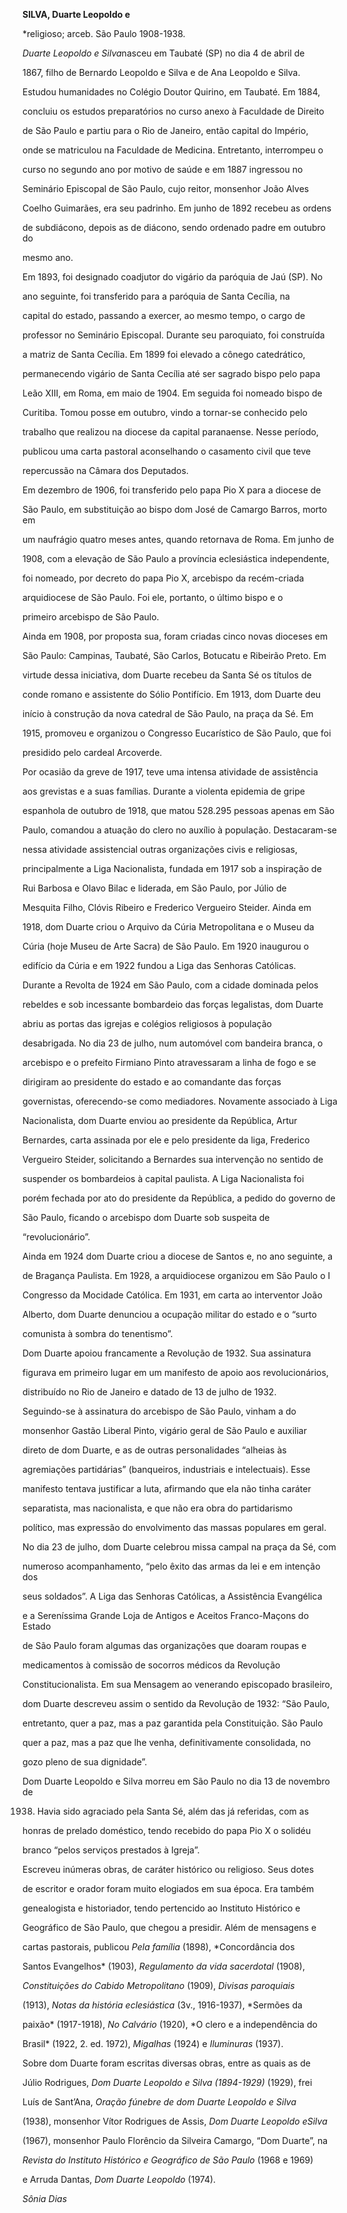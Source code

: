 **SILVA, Duarte Leopoldo e**



\*religioso; arceb. São Paulo 1908-1938.



*Duarte Leopoldo e Silva*nasceu em Taubaté (SP) no dia 4 de abril de

1867, filho de Bernardo Leopoldo e Silva e de Ana Leopoldo e Silva.



Estudou humanidades no Colégio Doutor Quirino, em Taubaté. Em 1884,

concluiu os estudos preparatórios no curso anexo à Faculdade de Direito

de São Paulo e partiu para o Rio de Janeiro, então capital do Império,

onde se matriculou na Faculdade de Medicina. Entretanto, interrompeu o

curso no segundo ano por motivo de saúde e em 1887 ingressou no

Seminário Episcopal de São Paulo, cujo reitor, monsenhor João Alves

Coelho Guimarães, era seu padrinho. Em junho de 1892 recebeu as ordens

de subdiácono, depois as de diácono, sendo ordenado padre em outubro do

mesmo ano.



Em 1893, foi designado coadjutor do vigário da paróquia de Jaú (SP). No

ano seguinte, foi transferido para a paróquia de Santa Cecília, na

capital do estado, passando a exercer, ao mesmo tempo, o cargo de

professor no Seminário Episcopal. Durante seu paroquiato, foi construída

a matriz de Santa Cecília. Em 1899 foi elevado a cônego catedrático,

permanecendo vigário de Santa Cecília até ser sagrado bispo pelo papa

Leão XIII, em Roma, em maio de 1904. Em seguida foi nomeado bispo de

Curitiba. Tomou posse em outubro, vindo a tornar-se conhecido pelo

trabalho que realizou na diocese da capital paranaense. Nesse período,

publicou uma carta pastoral aconselhando o casamento civil que teve

repercussão na Câmara dos Deputados.



Em dezembro de 1906, foi transferido pelo papa Pio X para a diocese de

São Paulo, em substituição ao bispo dom José de Camargo Barros, morto em

um naufrágio quatro meses antes, quando retornava de Roma. Em junho de

1908, com a elevação de São Paulo a província eclesiástica independente,

foi nomeado, por decreto do papa Pio X, arcebispo da recém-criada

arquidiocese de São Paulo. Foi ele, portanto, o último bispo e o

primeiro arcebispo de São Paulo.



Ainda em 1908, por proposta sua, foram criadas cinco novas dioceses em

São Paulo: Campinas, Taubaté, São Carlos, Botucatu e Ribeirão Preto. Em

virtude dessa iniciativa, dom Duarte recebeu da Santa Sé os títulos de

conde romano e assistente do Sólio Pontifício. Em 1913, dom Duarte deu

início à construção da nova catedral de São Paulo, na praça da Sé. Em

1915, promoveu e organizou o Congresso Eucarístico de São Paulo, que foi

presidido pelo cardeal Arcoverde.



Por ocasião da greve de 1917, teve uma intensa atividade de assistência

aos grevistas e a suas famílias. Durante a violenta epidemia de gripe

espanhola de outubro de 1918, que matou 528.295 pessoas apenas em São

Paulo, comandou a atuação do clero no auxílio à população. Destacaram-se

nessa atividade assistencial outras organizações civis e religiosas,

principalmente a Liga Nacionalista, fundada em 1917 sob a inspiração de

Rui Barbosa e Olavo Bilac e liderada, em São Paulo, por Júlio de

Mesquita Filho, Clóvis Ribeiro e Frederico Vergueiro Steider. Ainda em

1918, dom Duarte criou o Arquivo da Cúria Metropolitana e o Museu da

Cúria (hoje Museu de Arte Sacra) de São Paulo. Em 1920 inaugurou o

edifício da Cúria e em 1922 fundou a Liga das Senhoras Católicas.



Durante a Revolta de 1924 em São Paulo, com a cidade dominada pelos

rebeldes e sob incessante bombardeio das forças legalistas, dom Duarte

abriu as portas das igrejas e colégios religiosos à população

desabrigada. No dia 23 de julho, num automóvel com bandeira branca, o

arcebispo e o prefeito Firmiano Pinto atravessaram a linha de fogo e se

dirigiram ao presidente do estado e ao comandante das forças

governistas, oferecendo-se como mediadores. Novamente associado à Liga

Nacionalista, dom Duarte enviou ao presidente da República, Artur

Bernardes, carta assinada por ele e pelo presidente da liga, Frederico

Vergueiro Steider, solicitando a Bernardes sua intervenção no sentido de

suspender os bombardeios à capital paulista. A Liga Nacionalista foi

porém fechada por ato do presidente da República, a pedido do governo de

São Paulo, ficando o arcebispo dom Duarte sob suspeita de

“revolucionário”.



Ainda em 1924 dom Duarte criou a diocese de Santos e, no ano seguinte, a

de Bragança Paulista. Em 1928, a arquidiocese organizou em São Paulo o I

Congresso da Mocidade Católica. Em 1931, em carta ao interventor João

Alberto, dom Duarte denunciou a ocupação militar do estado e o “surto

comunista à sombra do tenentismo”.



Dom Duarte apoiou francamente a Revolução de 1932. Sua assinatura

figurava em primeiro lugar em um manifesto de apoio aos revolucionários,

distribuído no Rio de Janeiro e datado de 13 de julho de 1932.

Seguindo-se à assinatura do arcebispo de São Paulo, vinham a do

monsenhor Gastão Liberal Pinto, vigário geral de São Paulo e auxiliar

direto de dom Duarte, e as de outras personalidades “alheias às

agremiações partidárias” (banqueiros, industriais e intelectuais). Esse

manifesto tentava justificar a luta, afirmando que ela não tinha caráter

separatista, mas nacionalista, e que não era obra do partidarismo

político, mas expressão do envolvimento das massas populares em geral.



No dia 23 de julho, dom Duarte celebrou missa campal na praça da Sé, com

numeroso acompanhamento, “pelo êxito das armas da lei e em intenção dos

seus soldados”. A Liga das Senhoras Católicas, a Assistência Evangélica

e a Sereníssima Grande Loja de Antigos e Aceitos Franco-Maçons do Estado

de São Paulo foram algumas das organizações que doaram roupas e

medicamentos à comissão de socorros médicos da Revolução

Constitucionalista. Em sua Mensagem ao venerando episcopado brasileiro,

dom Duarte descreveu assim o sentido da Revolução de 1932: “São Paulo,

entretanto, quer a paz, mas a paz garantida pela Constituição. São Paulo

quer a paz, mas a paz que lhe venha, definitivamente consolidada, no

gozo pleno de sua dignidade”.



Dom Duarte Leopoldo e Silva morreu em São Paulo no dia 13 de novembro de

1938. Havia sido agraciado pela Santa Sé, além das já referidas, com as

honras de prelado doméstico, tendo recebido do papa Pio X o solidéu

branco “pelos serviços prestados à Igreja”.



Escreveu inúmeras obras, de caráter histórico ou religioso. Seus dotes

de escritor e orador foram muito elogiados em sua época. Era também

genealogista e historiador, tendo pertencido ao Instituto Histórico e

Geográfico de São Paulo, que chegou a presidir. Além de mensagens e

cartas pastorais, publicou *Pela família* (1898), *Concordância dos

Santos Evangelhos* (1903), *Regulamento da vida sacerdotal* (1908),

*Constituições do Cabido Metropolitano* (1909), *Divisas paroquiais*

(1913), *Notas da história eclesiástica* (3v., 1916-1937), *Sermões da

paixão* (1917-1918), *No Calvário* (1920), *O clero e a independência do

Brasil* (1922, 2. ed. 1972), *Migalhas* (1924) e *Iluminuras* (1937).



Sobre dom Duarte foram escritas diversas obras, entre as quais as de

Júlio Rodrigues, *Dom Duarte Leopoldo e Silva (1894-1929)* (1929), frei

Luís de Sant’Ana, *Oração fúnebre de dom Duarte Leopoldo e Silva*

(1938), monsenhor Vítor Rodrigues de Assis, *Dom Duarte Leopoldo eSilva*

(1967), monsenhor Paulo Florêncio da Silveira Camargo, “Dom Duarte”, na

*Revista do Instituto Histórico e Geográfico de São Paulo* (1968 e 1969)

e Arruda Dantas, *Dom Duarte Leopoldo* (1974).



*Sônia Dias*



